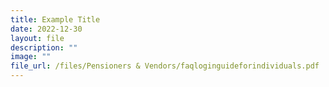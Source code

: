 ```yaml
---
title: Example Title
date: 2022-12-30
layout: file
description: ""
image: ""
file_url: /files/Pensioners & Vendors/faqloginguideforindividuals.pdf
---
```

